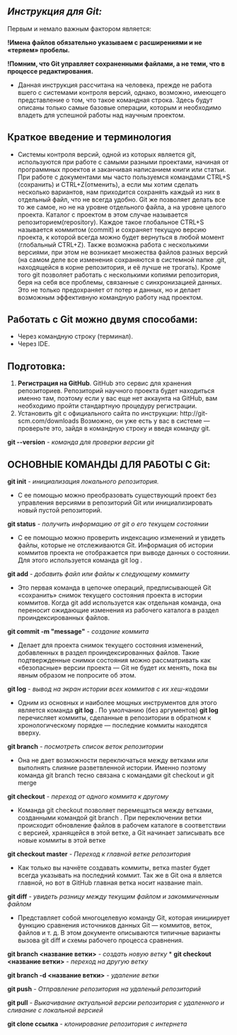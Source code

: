 ## _Инструкция для **Git:**_

Первым и немало важным фактором является:

**!Имена файлов обязательно указываем 
с расширениями и не «теряем» пробелы.**

**!Помним, что Git управляет сохраненными
файлами, а не теми, что в процессе
редактирования.**

* Данная инструкция рассчитана на человека, прежде не работа вшего с системами контроля версий, однако, возможно, имеющего представление о том, что такое командная строка. Здесь будут описаны только самые базовые операции, которым и необходимо владеть для успешной работы над научным проектом.
## **Краткое введение и терминология**
* Системы контроля версий, одной из которых является git, используются при работе с самыми разными проектами, начиная от программных проектов и заканчивая написанием книги или статьи. При работе с документами мы часто пользуемся командами CTRL+S
(сохранить) и CTRL+Z(отменить), а если мы хотим сделать несколько вариантов, нам приходится сохранять каждый из них в отдельный файл, что не всегда удобно. Git же позволяет делать все то же самое, но не на уровне отдельного файла, а на уровне целого
проекта. Каталог с проектом в этом случае называется репозиторием(repository). Каждое такое глобальное CTRL+S называется коммитом (commit) и сохраняет текущую версию проекта, к которой всегда можно будет вернуться в любой момент (глобальный CTRL+Z). Также возможна работа с несколькими версиями, при этом не возникает множества файлов разных версий (на самом деле все изменения сохраняются в системной папке .git,
находящейся в корне репозитория, и её лучше не трогать). Кроме того git позволяет работать с несколькими копиями репозитория, беря на себя все проблемы, связанные с синхронизацией данных. Это не только предохраняет от потер и данных, но и делает возможным эффективную командную работу над проектом.  


## Работать с Git можно двумя способами:

* Через командную строку (терминал).
* Через IDE.

## **Подготовка:**

1. **Регистрация на GitHub**. GitHub это сервис для хранения репозиториев. Репозиторий научного проекта будет находиться именно там, поэтому если у вас
еще нет аккаунта на GitHub, вам необходимо пройти стандартную процедуру регистрации. 
2.  Установить git с официального сайта по инструкции: http://git­scm.com/downloads
Возможно, он уже есть у вас в системе — проверьте это, зайдя в командную строку и введя команду git. 



**git --version** - _команда для проверки версии git_

## **ОСНОВНЫЕ КОМАНДЫ ДЛЯ РАБОТЫ С Git:**
**git init** - _инициализация локального репозитория._

* С ее помощью можно преобразовать существующий проект без управления версиями в репозиторий Git или инициализировать новый пустой репозиторий.

**git status** - _получить информацию от git о его текущем состоянии_
* С ее помощью можно проверить индексацию изменений и увидеть файлы, которые не отслеживаются Git. Информация об истории коммитов проекта не отображается при выводе данных о состоянии. Для этого используется команда git log .


**git add** - _добавить файл или файлы к следующему коммиту_
* Это первая команда в цепочке операций, предписывающей Git «сохранить» снимок текущего состояния проекта в истории коммитов. Когда git add используется как отдельная команда, она переносит ожидающие изменения из рабочего каталога в раздел проиндексированных файлов.

**git commit -m "message"** - _создание коммита_
* Делает для проекта снимок текущего состояния изменений, добавленных в раздел проиндексированных файлов. Такие подтвержденные снимки состояния можно рассматривать как «безопасные» версии проекта — Git не будет их менять, пока вы явным образом не попросите об этом.

**git log** - _вывод на экран истории всех коммитов с их хеш-кодами_
* Одним из основных и наиболее мощных инструментов для этого является команда **git log** . По умолчанию (без аргументов) **git log** перечисляет коммиты, сделанные в репозитории в обратном к хронологическому порядке — последние коммиты находятся вверху.

**git branch** - _посмотреть список веток репозитории_
* Она не дает возможности переключаться между ветками или выполнять слияние разветвленной истории. Именно поэтому команда git branch тесно связана с командами git checkout и git merge

**git checkout** - _переход от одного коммита к 
другому_
* Команда git checkout позволяет перемещаться между ветками, созданными командой git branch . При переключении ветки происходит обновление файлов в рабочем каталоге в соответствии с версией, хранящейся в этой ветке, а Git начинает записывать все новые коммиты в этой ветке

**git checkout master** - _Переход к главной ветке репозитория_
* Как только вы начнёте создавать коммиты, ветка master будет всегда указывать на последний коммит. Так же в Git она я вляется главной, но  вот в GitHub главная ветка носит название main.

**git diff** - _увидеть разницу между текущим файлом и закоммиченным файлом_
* Представляет собой многоцелевую команду Git, которая инициирует функцию сравнения источников данных Git — коммитов, веток, файлов и т. д. В этом документе описываются типичные варианты вызова git diff и схемы рабочего процесса сравнения.

**git branch <название ветки>** - _создать новую ветку_
* 
**git checkout <название ветки>** - _переход на другую ветку_

**git branch -d <название ветки>** - _удаление ветки_

**git push** - _Отправление репозитория на удаленый репозиторий_

**git pull** - _Выкачивание актуальной версии репозитория с удаленного и сливание с локальной версией_

**git clone ссылка** - _клонирование репозитория с интернета_